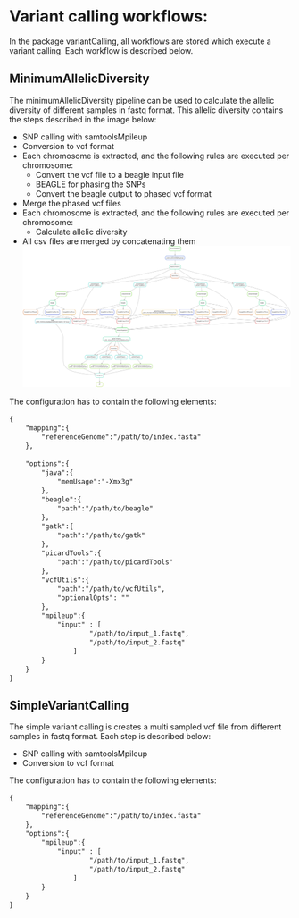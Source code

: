 Variant calling workflows:
==========================
In the package variantCalling, all workflows are stored which execute a variant calling. Each workflow is described below.

MinimumAllelicDiversity
-----------------------
The minimumAllelicDiversity pipeline can be used to calculate the allelic diversity of different samples in fastq format. This allelic diversity contains
the steps described in the image below:
* SNP calling with samtoolsMpileup
* Conversion to vcf format
* Each chromosome is extracted, and the following rules are executed per chromosome:
	* Convert the vcf file to a beagle input file
	* BEAGLE for phasing the SNPs
	* Convert the beagle output to phased vcf format
* Merge the phased vcf files
* Each chromosome is extracted, and the following rules are executed per chromosome:
	* Calculate allelic diversity
* All csv files are merged by concatenating them
![Dag diagram](variantCalling1.png)

The configuration has to contain the following elements:

	{
    	"mapping":{
			"referenceGenome":"/path/to/index.fasta"
		},
	
	    "options":{
			"java":{
				"memUsage":"-Xmx3g"
			},
			"beagle":{
				"path":"/path/to/beagle"
			},
			"gatk":{
				"path":"/path/to/gatk"
			},
			"picardTools":{
				"path":"/path/to/picardTools"
			},
			"vcfUtils":{
				"path":"/path/to/vcfUtils",
				"optionalOpts": ""
			},
			"mpileup":{
				"input" : [
						"/path/to/input_1.fastq",
						"/path/to/input_2.fastq"
					]
			}
    	}
	}

SimpleVariantCalling
--------------------
The simple variant calling is creates a multi sampled vcf file from different samples in fastq format. Each step is described below:
* SNP calling with samtoolsMpileup
* Conversion to vcf format

The configuration has to contain the following elements: 

	{
    	"mapping":{
			"referenceGenome":"/path/to/index.fasta"
		},
	    "options":{
			"mpileup":{
				"input" : [
						"/path/to/input_1.fastq",
						"/path/to/input_2.fastq"
					]
			}
    	}
	}